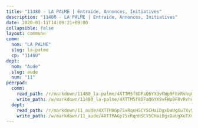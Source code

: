 ```yaml
---
title: "11480 - LA PALME | Entraide, Annonces, Initiatives"
description: "11480 - LA PALME | Entraide, Annonces, Initiatives"
date: 2020-01-11T14:09:21+09:00
collapsible: false
layout: commune
comm:
  nom: "LA PALME"
  slug: la-palme
  cp: "11480"
dept:
  nom: "Aude"
  slug: aude
  num: "11"
peerpad:
  comm:
    read_path: /r/markdown/11480_la-palme/4XTTM5f8DFaQ6YX9vFWp9F8vRvhqCfnf9LsvqHPFWw4UbsoYY
    write_path: /w/markdown/11480_la-palme/4XTTM5f8DFaQ6YX9vFWp9F8vRvhqCfnf9LsvqHPFWw4UbsoYY-K3TgU7BrfruC29MwpM5gU3a4aV99LMECMduxT62MLXaiRwc6cCyHcn8nL9YuSw6qUnvXTEoB8JvfUvQdynwfbzqu32PBk58Vd22vEK9AghJM343Gk2dWk4491XYGm1oQiH8TVbC8
  dept:
    read_path: /r/markdown/11_aude/4XTTMAGp75xRqnHSCY5CHaiDgxDaUgXuTXvSZDHnY1JdjJiUk
    write_path: /w/markdown/11_aude/4XTTMAGp75xRqnHSCY5CHaiDgxDaUgXuTXvSZDHnY1JdjJiUk-K3TgUenjCPDfs1W21bst2JvrPDW324QBfMvPid11puzXxXGQEeNw9p4QtfnUhSn4LYSwR6UDBQmdr3wFq2CDRGqNz2QynSm58zgCpz2PKP6Y24UTpxW22MudfeZ339ZPKnHm6XTr
---
```


